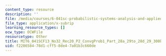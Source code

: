 ```yaml
---
content_type: resource
description: ''
file: /media/courses/6-041sc-probabilistic-systems-analysis-and-applied-probability-fall-2013/f228658478d1cff58de47a01b3c660de_MIT6_041SCF13_No32_Rec20_P2_ConvgProb1_Part_28a_29to_28d_29_300k.srt
file_type: application/x-subrip
learning_resource_types: []
ocw_type: OCWFile
resourcetype: Other
title: MIT6_041SCF13_No32_Rec20_P2_ConvgProb1_Part_28a_29to_28d_29_300k.srt
uid: f2286584-78d1-cff5-8de4-7a01b3c660de
---
```

